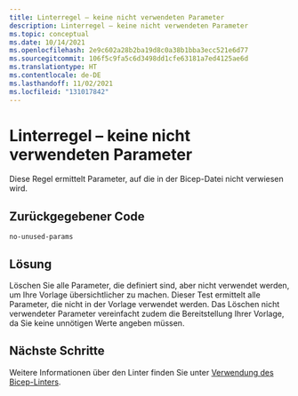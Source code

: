 ```yaml
---
title: Linterregel – keine nicht verwendeten Parameter
description: Linterregel – keine nicht verwendeten Parameter
ms.topic: conceptual
ms.date: 10/14/2021
ms.openlocfilehash: 2e9c602a28b2ba19d8c0a38b1bba3ecc521e6d77
ms.sourcegitcommit: 106f5c9fa5c6d3498dd1cfe63181a7ed4125ae6d
ms.translationtype: HT
ms.contentlocale: de-DE
ms.lasthandoff: 11/02/2021
ms.locfileid: "131017842"
---
```

# <a name="linter-rule---no-unused-parameters"></a>Linterregel – keine nicht verwendeten Parameter

Diese Regel ermittelt Parameter, auf die in der Bicep-Datei nicht verwiesen wird.

## <a name="returned-code"></a>Zurückgegebener Code

`no-unused-params`

## <a name="solution"></a>Lösung

Löschen Sie alle Parameter, die definiert sind, aber nicht verwendet werden, um Ihre Vorlage übersichtlicher zu machen. Dieser Test ermittelt alle Parameter, die nicht in der Vorlage verwendet werden. Das Löschen nicht verwendeter Parameter vereinfacht zudem die Bereitstellung Ihrer Vorlage, da Sie keine unnötigen Werte angeben müssen.

## <a name="next-steps"></a>Nächste Schritte

Weitere Informationen über den Linter finden Sie unter [Verwendung des Bicep-Linters](./linter.md).

